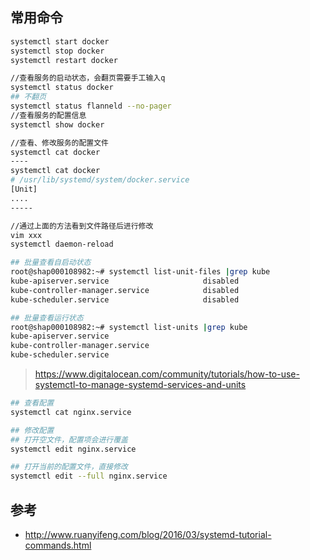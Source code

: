 
## 常用命令
```bash
systemctl start docker
systemctl stop docker 
systemctl restart docker

//查看服务的启动状态，会翻页需要手工输入q
systemctl status docker
## 不翻页
systemctl status flanneld --no-pager
//查看服务的配置信息
systemctl show docker
```

```bash
//查看、修改服务的配置文件
systemctl cat docker
----
systemctl cat docker
# /usr/lib/systemd/system/docker.service
[Unit]
....
-----

//通过上面的方法看到文件路径后进行修改
vim xxx
systemctl daemon-reload
```

```bash
## 批量查看自启动状态
root@shap000108982:~# systemctl list-unit-files |grep kube
kube-apiserver.service                     disabled
kube-controller-manager.service            disabled
kube-scheduler.service                     disabled

## 批量查看运行状态
root@shap000108982:~# systemctl list-units |grep kube
kube-apiserver.service                                                                                loaded active running   Kubernetes API Service
kube-controller-manager.service                                                                       loaded active running   Kubernetes Controller Manager
kube-scheduler.service 
```

> https://www.digitalocean.com/community/tutorials/how-to-use-systemctl-to-manage-systemd-services-and-units
```bash
## 查看配置
systemctl cat nginx.service

## 修改配置
## 打开空文件，配置项会进行覆盖
systemctl edit nginx.service

## 打开当前的配置文件，直接修改
systemctl edit --full nginx.service

```


## 参考
- http://www.ruanyifeng.com/blog/2016/03/systemd-tutorial-commands.html
